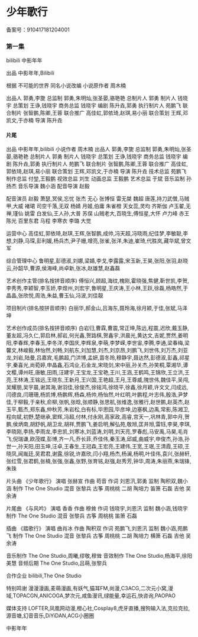 # 少年歌行

备案号：910417181204001

### 第一集

bilibili
中影年年






出品  中影年年,Bilibili

根据 不可能的世界 同名小说改编
小说原作者  周木楠

出品人  郭勇,李旎
总监制  郭勇,朱明灿,张圣晏,骆艳艳
总制片人  郭勇
制片人  钱晓宇
总策划  王诤,钱晓宇
商务总监  钱晓宇
编剧  陈升垚,郭勇
执行制片人  苑鹏飞
联合制片  张智鹏,陈卿,王蓉
联合推广  高佳虹,郭依琦,赵琪,易小丽
联合策划  王辉,邓凯文,于亦楠
导演  陈升垚

#### 片尾

出品  中影年年,bilibili
小说作者  周木楠
出品人  郭勇,李旎
总监制  郭勇,朱明灿,张圣晏,骆艳艳
总制片人  郭勇
制片人  钱晓宇
总策划  王诤,钱晓宇
商务总监  钱晓宇
编剧  陈升垚,郭勇
执行制片人  苑鹏飞
联合制片  张智鹏,陈卿,王蓉
联合推广  高佳虹,郭依琦,赵琪,易小丽
联合策划  王辉,邓凯文,于亦楠
导演  陈升垚
技术总监  苑鹏飞
制作总监  付堃,王毅鹏
视效总监  刘生
动画总监  王毅鹏
艺术总监  于斌
音乐监制  孙扬杰
音乐导演  魏小涵
配音导演  赵毅

配音演员
赵毅  萧瑟,冥侯,忘忧
张杰  无心
张博恒  雷无桀
魏超  唐莲,持刀武僧,马贼甲,大威
褚珺  司空千落,无双
杨婧  月姬,伯庸
朱雀橙  天女蕊,灵均
齐斯伽  卢玉翟,无禅,瑾仙
姚雷  白发仙,王人孙,大普
苏俣  山贼老大,百晓生,傅恒星,大怀
卢力峰  赤王
陈光  百里东君
马程  李寒衣
李璐  大觉

运营中心
高佳虹,郭依琦,赵琪,王辉,张智鹏,成帅,冯天超,冯晓雨,纪佳梦,李敏聪,李想,刘静,马琛,彭利媛,杨兵杰,尹子姗,增亮,张雀,张洋,朱迪,崔琦,代胜岚,藏华斌,曾文军

综合管理中心
鲁明星,彭德淑,刘娜,梁婧,李戈,李露露,宋玉新,王昊,张阳,张羽,赵晓云,孙韶华,曹源,侯海峰,尚卓新,张冰,赵雄慧,赵鑫磊

艺术创作主管(排名按拼音顺序)
傅恒兴,顾超,海纹,槐刚,霍晓强,焦健,靳世凯,李贺,李秀秀,李颖智,李玉娇,李煜州,刘宏宇,鲁明星,王庆涛,王小林,王跃,徐磊,杨皓然,于晶晶,张欣悦,周浩,朱益,曹玉仙,冯波,刘佳靓

项目制片(排名按拼音顺序)
白丽华,郝金山,吕海东,聂玲海,徐月颖,于佳,张斌,马泽坤

艺术创作成员(排名按拼音顺序)
白岩归,曹霖,曹震,常正坤,陈远,程震,迟欣,戴玉静,董友超,冯久仁,郭启林,郝岩,何光鑫,贺路棋,贺鑫宇,洪晨光,黄达文,吉妮,贾然,姜明阳,李春辉,李春玉,李冬洋,李国庆,李辉泉,李萌,李梦嵘,李世宙,李腾,李通,梁春梅,梁馨文,林峻毅,林怡然,刘畅,刘航东,刘加慧,刘杰,刘京昂,刘鹏飞,刘世伟,刘万杰,刘亚龙,刘岩,陆曼,吕嘉宾,毛鹏超,门洪博,孟妍,苗冬玲,穆静宇,聂达然,彭德淑,彭鑫,祁星宇,秦喜光,尚菀婷,申晶鑫,石鸿业,石金龙,宋晓剑,宋中丽,孙关杰,孙笑桐,覃湘华,谭文樱,谭州旺,唐敏,田雨,汪建宇,王宝龙,王宝艳,王川,王涵,王鹤鸣,王锦欣,王立洪,王亮,王林涛,王铭远,王晓东,王新月,王兴国,王艳超,王月,王尊威,隗世伟,魏佳平,吴闯,吴耀朋,吴宇晨,谢其海,谢羽佳,徐俊杰,徐铭鸿,徐晓平,徐鑫,徐月颖,许文文,闫成远,闫德良,闫珊珊,杨凯博,杨鹏辉,杨森,杨帅,杨怡然,叶红明,叶鹏程,叶志伟,殷浩,尹梦佳,于柳毅,于亲秋,俞柳,张帆,张晗,张顺静,张思航,张维逸,张雅行,赵世鹏,赵英杰,赵玉平,甄杰,郑东鑫,仲秋芳,朱岩松,白有标,毕思园,毕彦坤,边塞枫,边禹,常影,陈湘卫,程向斌,初野,楚继承,窦辉,冯超,付林,付永刚,高家政,高睿,宫天一,巩林青,郭中月,贺鹏,侯炳南,胡舒帆,胡卫龙,胡祥,贾鹏飞,姜启明,解弘苑,敬旭,匡井旭,雷钰,李昊,李琪,李晓刚,李扬,李雨龙,李忠凯,刘寒冰,刘蓝涛,刘明,刘天亮,罗春彪,马安禹,马昊,毛肖飞,倪瑞谦,欧茂蝶,彭博,齐一凡,乔长菲,乔佳伟,秦玉涛,邱威,曲威宇,申俊杰,孙浩,孙世一,孙天阳,田玉坤,汪卓,王春生,王冠森,王宏亮,王建伟,王宽,王珉,王清霞,王硕,王晓凤,闻胤廷,吴君君,谢露,徐锐,许嘉欣,闫小翔,杨杰,杨澜,杨明,叶佳伟,袁兴,张赫轩,张红雪,张君鹤,张楠,张强,张鑫,张野,张育铭,赵强,赵秀芳,钟华,周涛,朱丽燕,朱瑞锋,朱珠

片头曲  《少年歌行》
演唱  张赫宣
作曲  苟音
作词  刘恩汛,郭勇
监制  陶积双,魏小涵
制作  The One Studio
混音  张黎兵
古筝  周桃桃
二胡  陶培力
笛箫  石磊
吉他  吴余涛

片尾曲  《与风吟》
演唱  香香
作曲  穆耸
作词  钱晓宇,刘恩汛
监制  魏小涵,钱晓宇
制作  The One Studio
混音  张黎兵
古筝  周桃桃
笛箫  石磊

插曲  《踏歌行》
演唱  曲肖冰
作曲  陶积双
作词  苑鹏飞,刘恩汛
监制  魏小涵,苑鹏飞
制作  The One Studio
混音  张黎兵
古筝  周桃桃
二胡  陶培力
横箫  石磊
吉他  吴余涛

音乐制作  The One Studio,周曦,缪敬,穆耸
音效制作  The One Studio,杨海平,徐阳美慧
音频后期  The One Studio,吕萌,张黎兵

合作企业  bilibili,The One Studio

特别鸣谢  漫漫漫画,麦萌漫画,有妖气,猫耳FM,尚漫,C3ACG,二次元小窝,漫域,TOPACGN,ANICOGA,梦次元,咸鱼漫讯,绿能量,幸运石,快咨询,PAOPAO

媒体支持  LOFTER,凤凰网动漫,橙心社,Cosplay8,虎牙直播,搜狗输入法,克拉克拉,源音塘,幻音音乐,DiYiDAN,ACG小圈圈

中影年年
